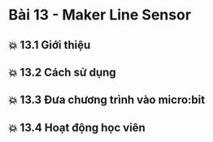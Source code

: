 # Bài 13 - Maker Line Sensor

## 💥 13.1 Giới thiệu



## 💥 13.2 Cách sử dụng


## 💥 13.3 Đưa chương trình vào micro:bit




## 💥 13.4 Hoạt động học viên